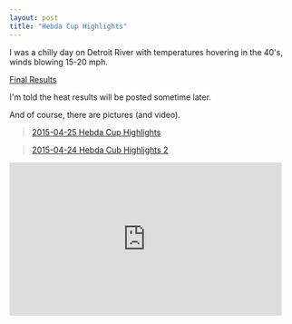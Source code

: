 ```yaml
---
layout: post  
title: "Hebda Cup Highlights"
---
```

I was a chilly day on Detroit River with temperatures hovering in the 40's,
winds blowing 15-20 mph.

[Final Results](/assets/forms/2015-hebda-cup-results.pdf)

I'm told the heat results will be posted sometime later.

And of course, there are pictures (and video).

<blockquote class="imgur-embed-pub" lang="en" data-id="a/lyz4q">
<a href="//imgur.com/a/lyz4q">2015-04-25 Hebda Cup
Highlights</a></blockquote><script async src="//s.imgur.com/min/embed.js" charset="utf-8"></script>

<blockquote class="imgur-embed-pub" lang="en" data-id="a/w019g">
<a href="//imgur.com/a/w019g">2015-04-24 Hebda Cub Highlights
2</a></blockquote><script async src="//s.imgur.com/min/embed.js" charset="utf-8"></script>

<iframe width="480" height="270" src="https://www.youtube.com/embed/k_bn5r8Sd9s" frameborder="0" allowfullscreen>
</iframe>

